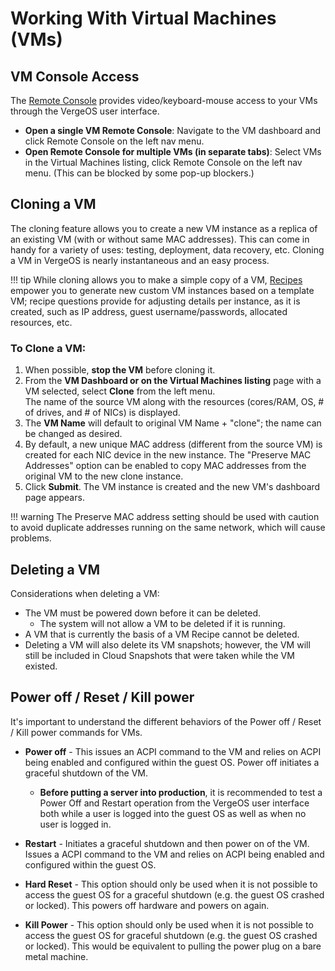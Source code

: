 # Working With Virtual Machines (VMs)

## VM Console Access

The [Remote Console](/product-guide/VM-RemoteConsole) provides video/keyboard-mouse access to your VMs through the VergeOS user interface.

- **Open a single VM Remote Console**: Navigate to the VM dashboard and click Remote Console on the left nav menu.
- **Open Remote Console for multiple VMs (in separate tabs)**: Select VMs in the Virtual Machines listing, click Remote Console on the left nav menu. (This can be blocked by some pop-up blockers.)

## Cloning a VM

The cloning feature allows you to create a new VM instance as a replica of an existing VM (with or without same MAC addresses). This can come in handy for a variety of uses: testing, deployment, data recovery, etc. Cloning a VM in VergeOS is nearly instantaneous and an easy process.

!!! tip
    While cloning allows you to make a simple copy of a VM, [Recipes](/product-guide/VM-Recipes) empower you to generate new custom VM instances based on a template VM; recipe questions provide for adjusting details per instance, as it is created, such as IP address, guest username/passwords, allocated resources, etc.

### To Clone a VM:

1. When possible, **stop the VM** before cloning it.
2. From the **VM Dashboard or on the Virtual Machines listing** page with a VM selected, select **Clone** from the left menu.  
   The name of the source VM along with the resources (cores/RAM, OS, # of drives, and # of NICs) is displayed.
3. The **VM Name** will default to original VM Name + "clone"; the name can be changed as desired.
4. By default, a new unique MAC address (different from the source VM) is created for each NIC device in the new instance. The "Preserve MAC Addresses" option can be enabled to copy MAC addresses from the original VM to the new clone instance. 
5. Click **Submit**. The VM instance is created and the new VM's dashboard page appears.

!!! warning
    The Preserve MAC address setting should be used with caution to avoid duplicate addresses running on the same network, which will cause problems.

## Deleting a VM

Considerations when deleting a VM:

- The VM must be powered down before it can be deleted.
  - The system will not allow a VM to be deleted if it is running.
- A VM that is currently the basis of a VM Recipe cannot be deleted.
- Deleting a VM will also delete its VM snapshots; however, the VM will still be included in Cloud Snapshots that were taken while the VM existed.

## Power off / Reset / Kill power

It's important to understand the different behaviors of the Power off / Reset / Kill power commands for VMs.

- **Power off** - This issues an ACPI command to the VM and relies on ACPI being enabled and configured within the guest OS. Power off initiates a graceful shutdown of the VM.
  - **Before putting a server into production**, it is recommended to test a Power Off and Restart operation from the VergeOS user interface both while a user is logged into the guest OS as well as when no user is logged in.
  
- **Restart** - Initiates a graceful shutdown and then power on of the VM.  Issues a ACPI command to the VM and relies on ACPI being enabled and configured within the guest OS.

- **Hard Reset** - This option should only be used when it is not possible to access the guest OS for a graceful shutdown (e.g. the guest OS crashed or locked). This powers off hardware and powers on again.

- **Kill Power** - This option should only be used when it is not possible to access the guest OS for graceful shutdown (e.g. the guest OS crashed or locked). This would be equivalent to pulling the power plug on a bare metal machine.

